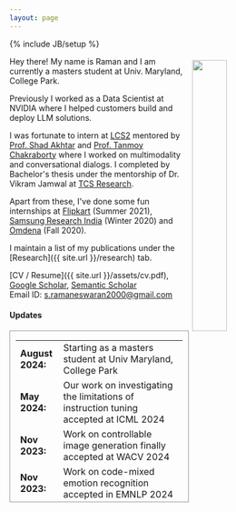 ```yaml
---
layout: page
---
```

{% include JB/setup %}

<img style="float: right; width: 35%; padding: 6px;" src=" {{ site.url }}/assets/images/me_harsil.jpg">

Hey there! My name is Raman and I am currently a masters student at Univ. Maryland, College Park. 

Previously I worked as a Data Scientist at NVIDIA where I helped customers build and deploy LLM solutions. 

I was fortunate to intern at [LCS2](https://www.lcs2.in/) mentored by [Prof. Shad Akhtar](https://iiitd.ac.in/shad) and [Prof. Tanmoy Chakraborty](https://www.tanmoychak.com/) where I worked on multimodality and conversational dialogs. I completed by Bachelor's thesis under the mentorship of Dr. Vikram Jamwal at [TCS Research](https://www.tcs.com/what-we-do/research).

Apart from these, I've done some fun internships at [Flipkart](https://www.flipkart.com/) (Summer 2021), [Samsung Research India](https://research.samsung.com/sri-b) (Winter 2020) and [Omdena](https://omdena.com) (Fall 2020).

I maintain a list of my publications under the [Research]({{ site.url }}/research) tab.

[CV / Resume]({{ site.url }}/assets/cv.pdf), [Google Scholar](https://scholar.google.com/citations?hl=en&user=YIhHxbwAAAAJ), [Semantic Scholar](https://www.semanticscholar.org/author/S-Ramaneswaran/2218454024)  
Email ID: [s.ramaneswaran2000@gmail.com](mailto:s.ramaneswaran2000@gmail.com)  

#### Updates

<div style="height:300px;overflow:auto; border:1px solid #999; padding-left: 0.7em; padding-right: 0.7em">
<table>
<col width="100px">
<col width="650px">
  <tr><td><b>August 2024:</b></td><td>Starting as a masters student at Univ Maryland, College Park</td></tr>
  <tr><td><b>May 2024:</b></td><td>Our work on investigating the limitations of instruction tuning accepted at ICML 2024</td></tr>
  <tr><td><b>Nov 2023:</b></td><td>Work on controllable image generation finally accepted at WACV 2024</td></tr>
  <tr><td><b>Nov 2023:</b></td><td>Work on code-mixed emotion recognition accepted in EMNLP 2024</td></tr>
  <tr><td><b>Jul 2023:</b></td><td>Work on multimodal meme contextualization to appear at ACL 2023</td></tr>
  <tr><td><b>May 2023:</b></td><td>SOTA on IEMOCAP! Work to appear at Interspeech 2023</td></tr>
  <tr><td><b>Oct 2022:</b></td><td>Work on sentiment classification via span extraction to appear at WNUT @ COLING 2022   </td></tr>
  <tr><td><b>Aug 2022:</b></td><td>Graduated from VIT University</td></tr>
  <tr><td><b>May 2022:</b></td><td>Work on dialogue state tracking in Tamil to appear at DravidianLangTech @ ACL 2022</td></tr>
  <tr><td><b>Apr 2022:</b></td><td>Started full time at NVIDIA</td></tr>
</table>
  